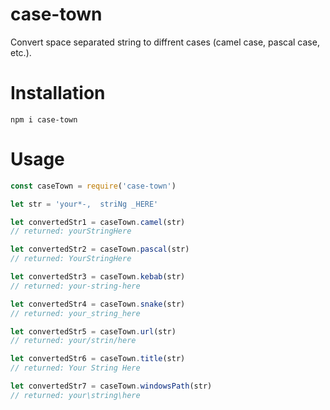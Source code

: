 # case-town

Convert space separated string to diffrent cases (camel case, pascal case, etc.).

# Installation

```
npm i case-town
```

# Usage

```javascript
const caseTown = require('case-town')

let str = 'your*-,  striNg _HERE'

let convertedStr1 = caseTown.camel(str)
// returned: yourStringHere

let convertedStr2 = caseTown.pascal(str)
// returned: YourStringHere

let convertedStr3 = caseTown.kebab(str)
// returned: your-string-here

let convertedStr4 = caseTown.snake(str)
// returned: your_string_here

let convertedStr5 = caseTown.url(str)
// returned: your/strin/here

let convertedStr6 = caseTown.title(str)
// returned: Your String Here

let convertedStr7 = caseTown.windowsPath(str)
// returned: your\string\here
```
